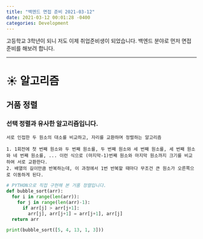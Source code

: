 ```yaml
---
title: "백엔드 면접 준비 2021-03-12"
date: 2021-03-12 00:01:28 -0400
categories: Development
---
```


고등학교 3학년이 되니 저도 이제 취업준비생이 되었습니다. 백엔드 분야로 먼저 면접 준비를 해보려 합니다.
<hr/>

# ☀️ 알고리즘

## 거품 정렬
### 선택 정렬과 유사한 알고리즘입니다.<br>

```
서로 인접한 두 원소의 대소를 비교하고, 자리를 교환하며 정렬하는 알고리즘

1. 1회전에 첫 번째 원소와 두 번째 원소를, 두 번째 원소와 세 번째 원소를, 세 번째 원소와 네 번째 원소를, ... 이런 식으로 (마지막-1)번째 원소와 마지막 원소까지 크기를 비교하여 서로 교환한다.
2. 배열의 길이만큼 반복하는데, 이 과정에서 1번 반복할 때마다 무조건 큰 원소가 오른쪽으로 이동하게 된다. 
```

```python
# PYTHON으로 직접 구현해 본 거품 정렬입니다.
def bubble_sort(arr):
  for i in range(len(arr)):
    for j in range(len(arr)-1):
      if arr[j] > arr[j+1]:
        arr[j], arr[j+1] = arr[j+1], arr[j]
  return arr

print(bubble_sort([5, 4, 13, 1, 3]))
```

